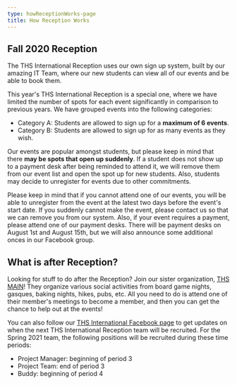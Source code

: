 ```yaml
---
type: howReceptionWorks-page
title: How Reception Works
---
```

## Fall 2020 Reception

The THS International Reception uses our own sign up system, built by our amazing IT Team, where our new students can view all of our events and be able to book them. 

This year's THS International Reception is a special one, where we have limited the number of spots for each event significantly in comparison to previous years.  We have grouped events into the following categories:

* Category A: Students are allowed to sign up for a **maximum of 6 events**.
* Category B: Students are allowed to sign up for as many events as they wish.

Our events are popular amongst students, but please keep in mind that there **may be spots that open up suddenly**. If a student does not show up to a payment  desk after being reminded to attend it, we will remove them from our event list and open the spot up for new students. Also, students may decide to unregister for events due to other commitments. 

Please keep in mind that if you cannot attend one of our events, you will be able to unregister from the event at the latest two days before the event's start date. If you suddenly cannot make the event, please contact us so that we can remove you from our system. Also, if your event requires a payment, please attend one of our payment desks. There will be payment desks on August 1st and August 15th, but we will also announce some additional onces in our Facebook group.

## What is after Reception?

Looking for stuff to do after the Reception? Join our sister organization, [THS MAIN](https://www.facebook.com/THSMAIN)! They organize various social activities from board game nights, gasques, baking nights, hikes, pubs, etc. All you need to do is attend one of their member's meetings to become a member, and then you can get the chance to help out at the events! 

You can also follow our [THS International Facebook page](https://www.facebook.com/thsint) to get updates on when the next THS International Reception team will be recruited. For the Spring 2021 team, the following positions will be recruited during these time periods:

* Project Manager: beginning of period 3
* Project Team: end of period 3
* Buddy: beginning of period 4
